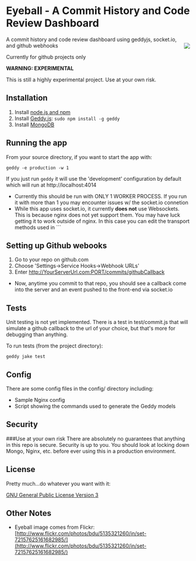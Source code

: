 # Eyeball - A Commit History and Code Review Dashboard
<div style="float: right; position: relative; top: 18px;"><img src="http://farm2.staticflickr.com/1204/5135321260_d1794237ec_m.jpg" /></div>

A commit history and code review dashboard using geddyjs, socket.io, and github webhooks

Currently for github projects only

**WARNING: EXPERIMENTAL**

This is still a highly experimental project.  Use at your own risk.

## Installation
1. Install [node.js and npm](http://nodejs.org/download/)
2. Install [Geddy.js](http://geddyjs.org): ```sudo npm install -g geddy```
3. Install [MongoDB](http://docs.mongodb.org/manual/installation/)

## Running the app
From your source directory, if you want to start the app with:

```
geddy -e production -w 1
```

If you just run ```geddy``` it will use the 'development' configuration by default which will run at http://localhost:4014

* Currently this should be run with ONLY 1 WORKER PROCESS.  If you run it with more than 1 you may encounter issues w/ the socket.io connetion
* While this app uses socket.io, it currently **does not** use Websockets.  This is because nginx does not yet support them.  You may have luck getting it to work outside of nginx.  In this case you can edit the transport methods used in ```

## Setting up Github webooks
1. Go to your repo on github.com
2. Choose 'Settings->Service Hooks->Webhook URLs'
3. Enter http://YourServerUrl.com:PORT/commits/githubCallback

* Now, anytime you commit to that repo, you should see a callback come into the server and an event pushed to the front-end via socket.io

## Tests
Unit testing is not yet implemented.  There is a test in test/commit.js that will simulate a github callback to the url of your choice, but that's more for debugging than anything.

To run tests (from the project directory):
```
geddy jake test
```

## Config
There are some config files in the config/ directory including:

* Sample Nginx config
* Script showing the commands used to generate the Geddy models

## Security
###Use at your own risk
There are absolutely no guarantees that anything in this repo is secure.  Security is up to you.  You should look at locking down Mongo, Nginx, etc. before ever using this in a production environment.

## License
Pretty much...do whatever you want with it:

[GNU General Public License Version 3](http://www.gnu.org/licenses/gpl.html)

## Other Notes
* Eyeball image comes from Flickr: [http://www.flickr.com/photos/bdu/5135321260/in/set-72157625161682985/](http://www.flickr.com/photos/bdu/5135321260/in/set-72157625161682985/)